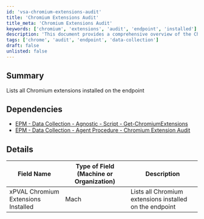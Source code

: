 ```yaml
---
id: 'vsa-chromium-extensions-audit'
title: 'Chromium Extensions Audit'
title_meta: 'Chromium Extensions Audit'
keywords: ['chromium', 'extensions', 'audit', 'endpoint', 'installed']
description: 'This document provides a comprehensive overview of the Chromium extensions installed on the endpoint. It includes dependencies for data collection and an audit procedure to ensure all extensions are accounted for.'
tags: ['chrome', 'audit', 'endpoint', 'data-collection']
draft: false
unlisted: false
---
```

## Summary

Lists all Chromium extensions installed on the endpoint

## Dependencies

- [EPM - Data Collection - Agnostic - Script - Get-ChromiumExtensions](https://proval.itglue.com/DOC-5078775-11791153)
- [EPM - Data Collection - Agent Procedure - Chromium Extension Audit](https://proval.itglue.com/DOC-5078775-11925167)

## Details

| Field Name                           | Type of Field (Machine or Organization) | Description                                   |
|--------------------------------------|-----------------------------------------|-----------------------------------------------|
| xPVAL Chromium Extensions Installed   | Mach                                    | Lists all Chromium extensions installed on the endpoint |



